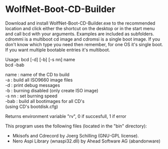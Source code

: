 # WolfNet-Boot-CD-Builder

Download and install WolfNet-Boot-CD-Builder.exe to the recommended location and click either the shortcut on the desktop or in the start menu and call bcd with your arguments. Examples are included as subfolders. cdrommi is a multiboot cd image and cdromsi is a single boot image. If you don't know which type you need then remember, for one OS it's single boot. If you want multiple bootable entries it's multiboot.  
  
Usage: bcd [-d] [-b] [-s nn] name  
       bcd -bab  
  
  name    : name of the CD to build  
  -a      : build all ISO9660 image files  
  -d      : print debug messages  
  -b      : burning disabled (only create ISO image)  
  -s nn   : set burning speed  
  -bab    : build all bootimages for all CD's  
            (using CD's bootdisk.cfg)  
  
Returns environment variable "rv", 0 if succesfull, 1 if error  
  
This program uses the following files (located in the "bin" directory):  
- Mkisofs and Cdrecord by Joerg Schilling (GNU-GPL license).   
- Nero Aspi Library (wnaspi32.dll) by Ahead Software AG (abandonware)  